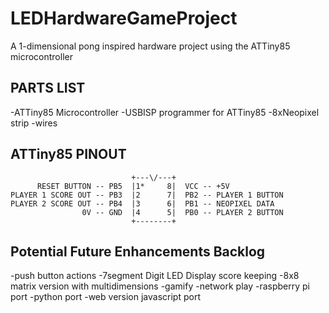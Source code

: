# LEDHardwareGameProject
A 1-dimensional pong inspired hardware project using the ATTiny85 microcontroller

PARTS LIST
-----------
-ATTiny85 Microcontroller
-USBISP programmer for ATTiny85
-8xNeopixel strip
-wires

ATTiny85 PINOUT
----------------
``` 
                           +---\/---+                          
      RESET BUTTON -- PB5  |1*     8|  VCC -- +5V              
PLAYER 1 SCORE OUT -- PB3  |2      7|  PB2 -- PLAYER 1 BUTTON                    
PLAYER 2 SCORE OUT -- PB4  |3      6|  PB1 -- NEOPIXEL DATA    
                0V -- GND  |4      5|  PB0 -- PLAYER 2 BUTTON  
                           +--------+                          
```

Potential Future Enhancements Backlog
---------------------------
-push button actions
-7segment Digit LED Display score keeping
-8x8 matrix version with multidimensions
-gamify
-network play
-raspberry pi port
-python port
-web version javascript port

